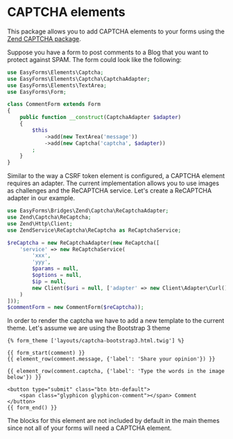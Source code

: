 # CAPTCHA elements

This package allows you to add CAPTCHA elements to your forms using the [Zend
CAPTCHA package](https://packagist.org/packages/zendframework/zend-captcha).

Suppose you have a form to post comments to a Blog that you want to protect against
SPAM. The form could look like the following:

```php
use EasyForms\Elements\Captcha;
use EasyForms\Elements\Captcha\CaptchaAdapter;
use EasyForms\Elements\TextArea;
use EasyForms\Form;

class CommentForm extends Form
{
    public function __construct(CaptchaAdapter $adapter)
    {
        $this
            ->add(new TextArea('message'))
            ->add(new Captcha('captcha', $adapter))
        ;
    }
}
```

Similar to the way a CSRF token element is configured, a CAPTCHA element requires
an adapter. The current implementation allows you to use images as challenges and
the ReCAPTCHA service. Let's create a ReCAPTCHA adapter in our example.

```php
use EasyForms\Bridges\Zend\Captcha\ReCaptchaAdapter;
use Zend\Captcha\ReCaptcha;
use Zend\Http\Client;
use ZendService\ReCaptcha\ReCaptcha as ReCaptchaService;

$reCaptcha = new ReCaptchaAdapter(new ReCaptcha([
    'service' => new ReCaptchaService(
        'xxx',
        'yyy',
        $params = null,
        $options = null,
        $ip = null,
        new Client($uri = null, ['adapter' => new Client\Adapter\Curl()])
    )
]));
$commentForm = new CommentForm($reCaptcha));
```

In order to render the captcha we have to add a new template to the current theme.
Let's assume we are using the Bootstrap 3 theme

```twig
{% form_theme ['layouts/captcha-bootstrap3.html.twig'] %}

{{ form_start(comment) }}
{{ element_row(comment.message, {'label': 'Share your opinion'}) }}

{{ element_row(comment.captcha, {'label': 'Type the words in the image below'}) }}

<button type="submit" class="btn btn-default">
    <span class="glyphicon glyphicon-comment"></span> Comment
</button>
{{ form_end() }}
```

The blocks for this element are not included by default in the main themes since
not all of your forms will need a CAPTCHA element.
